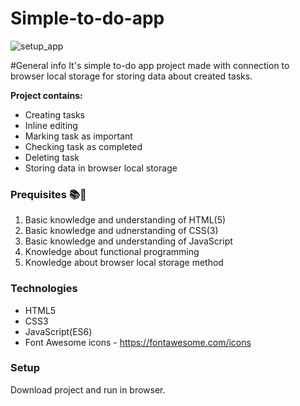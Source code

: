 # Simple-to-do-app

![setup_app](https://user-images.githubusercontent.com/90615223/172655886-b663d6ca-d29c-4270-b33f-f337a494a45b.png)

#General info
It's simple to-do app project made with connection to browser local storage for storing data about created tasks.

**Project contains:**
  * Creating tasks
  * Inline editing
  * Marking task as important
  * Checking task as completed
  * Deleting task
  * Storing data in browser local storage

### Prequisites :books::notebook:
  1. Basic knowledge and understanding of HTML(5)
  2. Basic knowledge and udnerstanding of CSS(3)
  3. Basic knowledge and understanding of JavaScript
  4. Knowledge about functional programming
  5. Knowledge about browser local storage method

### Technologies
  * HTML5
  * CSS3
  * JavaScript(ES6)
  * Font Awesome icons - https://fontawesome.com/icons

### Setup
  Download project and run in browser.
